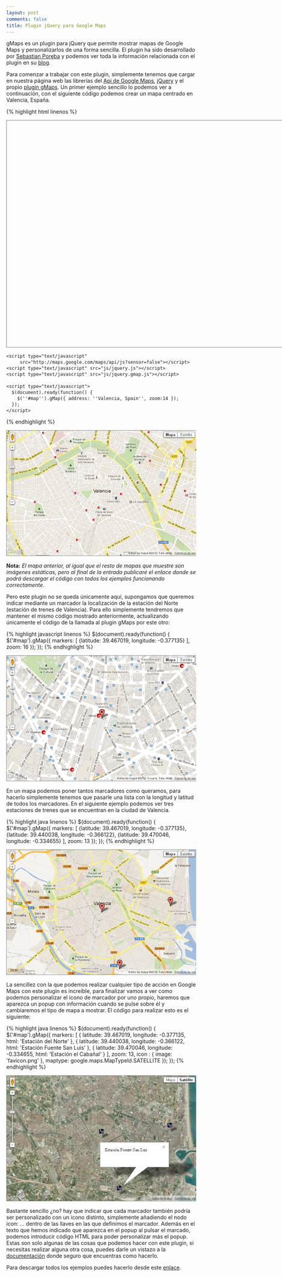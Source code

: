 ```yaml
---
layout: post
comments: false
title: Plugin jQuery para Google Maps
---
```


gMaps es un plugin para jQuery que permite mostrar mapas de Google Maps y personalizarlos de una forma sencilla. El plugin ha sido desarrollado por [Sebastian Poręba](http://www.smashinglabs.pl/) y podemos ver toda la información relacionada con el plugin en su [blog](http://www.smashinglabs.pl/gmap).


Para comenzar a trabajar con este plugin, simplemente tenemos que cargar en nuestra página web las librerías del [Api de Google Maps](http://maps.google.com/maps/api/js?sensor=false), [jQuery](http://jquery.com/) y el propio [plugin gMaps](https://github.com/fridek/gmap). Un primer ejemplo sencillo lo podemos ver a continuación, con el siguiente código podemos crear un mapa centrado en Valencia, España.

<!--more-->

{% highlight html linenos %}
<!DOCTYPE html>
  <head>
    <title>Mapa</title>
  </head>
  <body>
    <div id="map" style="width: 800px; height: 600px; border: 1px solid #777; 
                              overflow: hidden; margin: 0 auto;"></div>

    <script type="text/javascript" 
         src="http://maps.google.com/maps/api/js?sensor=false"></script>
    <script type="text/javascript" src="js/jquery.js"></script>
    <script type="text/javascript" src="js/jquery.gmap.js"></script>	
    
    <script type="text/javascript">
      $(document).ready(function() {
        $(''#map'').gMap({ address: ''Valencia, Spain'', zoom:14 });
      });
    </script>
  </body>
</html>
{% endhighlight %}

![Mapa Valencia](/uploads/posts/images/gMap-sample1.png)

**Nota:** *El mapa anterior, al igual que el resto de mapas que muestre son imágenes estáticas, pero al final de la entrada publicaré el enlace donde se podrá descargar el código con todos los ejemplos funcionando correctamente.*

Pero este plugin no se queda únicamente aquí, supongamos que queremos indicar mediante un marcador la localización de la estación del Norte (estación de trenes de Valencia). Para ello simplemente tendremos que mantener el mismo código mostrado anteriormente, actualizando únicamente el código de la llamada al plugin gMaps por este otro:

{% highlight javascript linenos %}
$(document).ready(function() {
    $('#map').gMap({ 
        markers: [
            {latitude: 39.467019, longitude: -0.377135}
        ], 
        zoom: 16 
      });
  });
{% endhighlight %}

![Mapa estación Norte Valencia](/uploads/posts/images/gMap-sample2.png)

En un mapa podemos poner tantos marcadores como queramos, para hacerlo simplemente tenemos que pasarle una lista con la longitud y latitud de todos los marcadores. En el siguiente ejemplo podemos ver tres estaciones de trenes que se encuentran en la ciudad de Valencia.

{% highlight java linenos %}
$(document).ready(function() {
    $('#map').gMap({ 
        markers: [
            {latitude: 39.467019, longitude: -0.377135}, 
            {latitude: 39.440038, longitude: -0.366122},
            {latitude: 39.470046, longitude: -0.334655}
        ], 
       zoom: 13 
   });
});
{% endhighlight %}

![Mapa estaciones tren Valencia](/uploads/posts/images/gMap-sample3.png)

La sencillez con la que podemos realizar cualquier tipo de acción en Google Maps con este plugin es increíble, para finalizar vamos a ver como podemos personalizar el icono de marcador por uno propio, haremos que aparezca un popup con información cuando se pulse sobre él y cambiaremos el tipo de mapa a mostrar. El código para realizar esto es el siguiente:

{% highlight java linenos %}
$(document).ready(function() {
    $('#map').gMap({ 
        markers: [
            {
                latitude: 39.467019, 
                longitude: -0.377135,
                html: 'Estación del Norte'
            }, 
            {
                latitude: 39.440038, 
                longitude: -0.366122,
                html: 'Estación Fuente San Luis'
            },
            {
                latitude: 39.470046, 
                longitude: -0.334655,
                html: 'Estación el Cabañal'
            }
        ], 
        zoom: 13,
        icon : { image: 'favicon.png' },
        maptype: google.maps.MapTypeId.SATELLITE
    });
});
{% endhighlight %}

![Estaciones trenes con marcadores personalizados](/uploads/posts/images/gMap-sample4.png)

Bastante sencillo ¿no? hay que indicar que cada marcador también podría ser personalizado con un icono distinto, simplemente añadiendo el nodo *icon: ...* dentro de las llaves en las que definimos el marcador. Además en el texto que hemos indicado que aparezca en el popup al pulsar el marcado, podemos introducir código HTML para poder personalizar más el popup. Estas son solo algunas de las cosas que podemos hacer con este plugin, si necesitas realizar alguna otra cosa, puedes darle un vistazo a la [documentación](http://www.smashinglabs.pl/gmap/documentation) donde seguro que encuentras como hacerlo.

Para descargar todos los ejemplos puedes hacerlo desde este [enlace](/uploads/posts/samples/ejemplo-uso-gmap-plugin.zip).